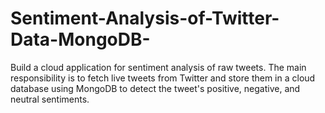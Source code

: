 # Sentiment-Analysis-of-Twitter-Data-MongoDB-
Build a cloud application for sentiment analysis of raw tweets. The main responsibility is to fetch live tweets from Twitter and store them in a cloud database using MongoDB to detect the tweet's positive, negative, and neutral sentiments.
